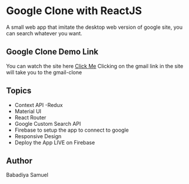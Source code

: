 # Google Clone with ReactJS

A small web app that imitate the desktop web version of google site, you can search whatever you want.

## Google Clone Demo Link

You can watch the site here
[Click Me](https://googlclone-v1.web.app/)
Clicking on the gmail link in the site will take you to the gmail-clone

## Topics

- Context API -Redux
- Material UI
- React Router
- Google Custom Search API
- Firebase to setup the app to connect to google
- Responsive Design
- Deploy the App LIVE on Firebase

## Author

Babadiya Samuel
